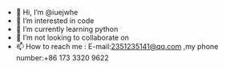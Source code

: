 - 👋 Hi, I’m @iuejwhe
- 👀 I’m interested in code
- 🌱 I’m currently learning python
- 💞️ I’m not looking to collaborate on
- 📫 How to reach me : E-mail:2351235141@qq.com ,my phone number:+86 173 3320 9622

<!---
iuejwhe/iuejwhe is a ✨ special ✨ repository because its `README.md` (this file) appears on your GitHub profile.
You can click the Preview link to take a look at your changes.
--->
